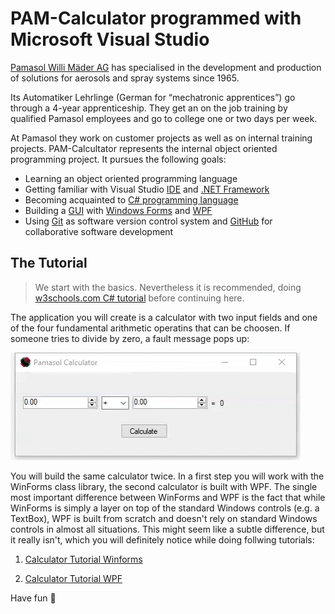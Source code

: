 # PAM-Calculator programmed with Microsoft Visual Studio

[Pamasol Willi Mäder AG](https://www.pamasol.com/) has specialised in the development and production of solutions for aerosols and spray systems since 1965. 

Its Automatiker Lehrlinge (German for “mechatronic apprentices”) go through a 4-year apprenticeship. They get an on the job training by qualified Pamasol employees and go to college one or two days per week.

At Pamasol they work on customer projects as well as on internal training projects. PAM-Calcultator represents the internal object oriented programming project. It pursues the following goals:

* Learning an object oriented programming language
* Getting familiar with Visual Studio [IDE](https://en.wikipedia.org/wiki/Integrated_development_environment) and [.NET Framework](https://en.wikipedia.org/wiki/.NET_Framework)
* Becoming acquainted  to [C# programming language](https://en.wikipedia.org/wiki/C_Sharp_(programming_language))
* Building a [GUI](https://en.wikipedia.org/wiki/Graphical_user_interface) with [Windows Forms](https://en.wikipedia.org/wiki/Windows_Forms) and [WPF](https://en.wikipedia.org/wiki/Windows_Presentation_Foundation)
* Using [Git](https://en.wikipedia.org/wiki/Git) as software version control system and [GitHub](https://en.wikipedia.org/wiki/GitHub) for collaborative software development

## The Tutorial

> We start with the basics. Nevertheless it is recommended, doing [w3schools.com C# tutorial](https://www.w3schools.com/cs/) before continuing here.

The application you will create is a calculator with two input fields and one of the four fundamental arithmetic operatins that can be choosen. If someone tries to divide by zero, a fault message pops up:

![PAM Calculator Winforms Demo](PhilippBruhin/Calculator_Winforms/Documentation_Source/pam-calculator_winforms_demo.gif)

You will build the same calculator twice. In a first step you will work with the WinForms class library, the second calculator is built with WPF. The single most important difference between WinForms and WPF is the fact that while WinForms is simply a layer on top of the standard Windows controls (e.g. a TextBox), WPF is built from scratch and doesn't rely on standard Windows controls in almost all situations. This might seem like a subtle difference, but it really isn't, which you will definitely notice while doing follwing tutorials:

1. [Calculator Tutorial Winforms](https://github.com/pamasol/PAM-Calculator/tree/master/PhilippBruhin/Calculator_Winforms/readme.md)

2. [Calculator Tutorial WPF](https://github.com/pamasol/PAM-Calculator/tree/master/PhilippBruhin/Calculator_WPF/readme.md)

Have fun :rocket: